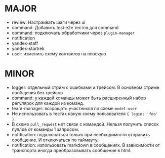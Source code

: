 # MAJOR
* review: Настраивать шаги через ui
* command: Добавить test:e2e тестов для command
* command: подключать обработчики через `plugin-manager`
* notification
* yandex-staff
* yandex-startrek
* user: изменить схему контактов на плоскую

# MINOR
* logger: отдельный стрим с ошибками и трейсом. В основном стриме сообщения без трейсов
* command: у каждой команды может быть расширенный набор регулярок для каждой из команд.
* team-manager: возращать участников по схеме `model-user`
* Не использовать в тестах явную схему пользователя `{ login: 'foo' }`.
* В схеме `pull_request` нет связи с командой. Нельзя получить список пуллов от команды 1 запросом.
* notification: подключаться только при необходимости отправить сообщение. И отключаться по таймауту.
* notification: изпользовать markdown в сообщениях. В зависимости от транспорта иногда преобразовывать сообщение в html.
